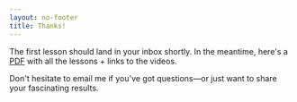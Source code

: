 ```yaml
---
layout: no-footer
title: Thanks!
---
```


The first lesson should land in your inbox shortly. In the meantime, here's a [PDF](https://briandavidhall.com/first-impressions-workshop/fiw.pdf) with all the lessons + links to the videos.

Don't hesitate to email me if you've got questions—or just want to share your fascinating results.
